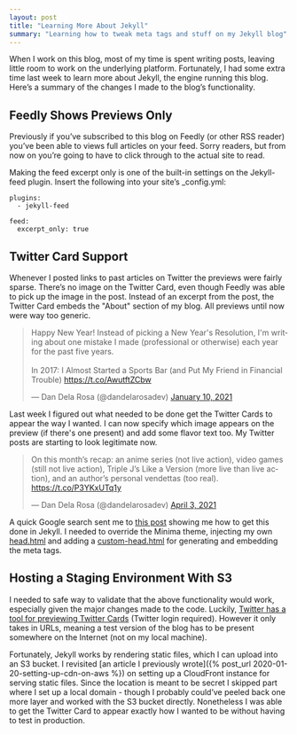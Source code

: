 ```yaml
---
layout: post
title: "Learning More About Jekyll"
summary: "Learning how to tweak meta tags and stuff on my Jekyll blog"
---
```


When I work on this blog, most of my time is spent writing posts, leaving little room to work on the underlying platform. Fortunately, I had some extra time last week to learn more about Jekyll, the engine running this blog. Here’s a summary of the changes I made to the blog’s functionality.

## Feedly Shows Previews Only

Previously if you’ve subscribed to this blog on Feedly (or other RSS reader) you’ve been able to views full articles on your feed. Sorry readers, but from now on you’re going to have to click through to the actual site to read.

Making the feed excerpt only is one of the built-in settings on the Jekyll-feed plugin. Insert the following into your site’s _config.yml:

```
plugins:
  - jekyll-feed

feed:
  excerpt_only: true
```

## Twitter Card Support

Whenever I posted links to past articles on Twitter the previews were fairly sparse. There’s no image on the Twitter Card, even though Feedly was able to pick up the image in the post. Instead of an excerpt from the post, the Twitter Card embeds the "About" section of my blog. All previews until now were way too generic.

<blockquote class="twitter-tweet"><p lang="en" dir="ltr">Happy New Year! Instead of picking a New Year&#39;s Resolution, I&#39;m writing about one mistake I made (professional or otherwise) each year for the past five years.<br><br>In 2017: I Almost Started a Sports Bar (and Put My Friend in Financial Trouble) <a href="https://t.co/AwutftZCbw">https://t.co/AwutftZCbw</a></p>&mdash; Dan Dela Rosa (@dandelarosadev) <a href="https://twitter.com/dandelarosadev/status/1348345553554468865?ref_src=twsrc%5Etfw">January 10, 2021</a></blockquote> <script async src="https://platform.twitter.com/widgets.js" charset="utf-8"></script>

Last week I figured out what needed to be done get the Twitter Cards to appear the way I wanted. I can now specify which image appears on the preview (if there's one present) and add some flavor text too. My Twitter posts are starting to look legitimate now.

<blockquote class="twitter-tweet"><p lang="en" dir="ltr">On this month’s recap: an anime series (not live action), video games (still not live action), Triple J’s Like a Version (more live than live action), and an author’s personal vendettas (too real). <a href="https://t.co/P3YKxUTq1y">https://t.co/P3YKxUTq1y</a></p>&mdash; Dan Dela Rosa (@dandelarosadev) <a href="https://twitter.com/dandelarosadev/status/1378459831779069957?ref_src=twsrc%5Etfw">April 3, 2021</a></blockquote> <script async src="https://platform.twitter.com/widgets.js" charset="utf-8"></script>

A quick Google search sent me to [this post](https://brianbunke.com/blog/2017/09/06/twitter-cards-on-jekyll/) showing me how to get this done in Jekyll. I needed to override the Minima theme, injecting my own [head.html](https://github.com/dandelarosa/dandelarosa.github.io/blob/08ca454860c627e7ed2f9f0f8aa02c110284f975/_includes/head.html) and adding a [custom-head.html](https://github.com/dandelarosa/dandelarosa.github.io/blob/08ca454860c627e7ed2f9f0f8aa02c110284f975/_includes/custom-head.html) for generating and embedding the meta tags.

## Hosting a Staging Environment With S3

I needed to safe way to validate that the above functionality would work, especially given the major changes made to the code. Luckily, [Twitter has a tool for previewing Twitter Cards](https://cards-dev.twitter.com/validator) (Twitter login required). However it only takes in URLs, meaning a test version of the blog has to be present somewhere on the Internet (not on my local machine).

Fortunately, Jekyll works by rendering static files, which I can upload into an S3 bucket. I revisited [an article I previously wrote]({% post_url 2020-01-20-setting-up-cdn-on-aws %}) on setting up a CloudFront instance for serving static files. Since the location is meant to be secret I skipped part where I set up a local domain - though I probably could’ve peeled back one more layer and worked with the S3 bucket directly. Nonetheless I was able to get the Twitter Card to appear exactly how I wanted to be without having to test in production.
